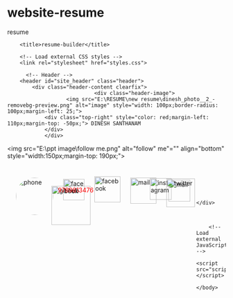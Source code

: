 # website-resume
resume
<!doctype html>
<html>
    <head>
        <meta charset="utf-8">

        <title>resume-builder</title>

        <!-- Load external CSS styles -->
        <link rel="stylesheet" href="styles.css">
        


 <style>

body
{
   background-image: url("https://dineshresume.w3spaces.com/web_application.png");
 background-repeat: no-repeat;
  background-attachment: fixed;background-position: center; 
  background-size:700px ; 
   /*https://e7.pngegg.com/pngimages/501/438/png-clipart-man-using-laptop-illustration-web-development-web-developer-web-design-web-development-text-computer.png
*/}
</style>
</head>
<body>
 
          <!-- Header -->
        <header id="site_header" class="header">
            <div class="header-content clearfix">
                                <div class="header-image">
                       <img src="E:\RESUME\new resume\dinesh_photo__2_-removebg-preview.png" alt="image" style="width: 100px;border-radius: 100px;margin-left: 25;">
                <div class="top-right" style="color: red;margin-left: 110px;margin-top: -50px;"> DINESH SANTHANAM 
                </div>
                </div>
   <img src="E:\ppt image\follow me.png" alt="follow" me"="" align="bottom" style="width:150px;margin-top: 190px;">
   <div class="social-media">
        <div class="phone" style="vertical-align: top;" >
           <img src="E:\ppt image\pngegg.png" alt="phone" align="left" style="border-radius:100px;margin-left: 20px;width: 86px;margin-top: -20px;">
<p style="color:red;margin-left: 117px;margin-top: 62px;"> 9789813476</p>
        </div>


<div class="instragram">
            <a href="https://www.facebook.com/profile.php?id=100018295808780">
           <img src="E:\ppt image\instragram.png " alt="instragram" align="left" style="margin-left: 220px;width: 50px;margin-top: -50px;">
            </a>
        </div>
 <div class="facebook">
            <a href="https://www.facebook.com/profile.php?id=100018295808780">
          <img src="E:\ppt image\facebook.png" alt="facebook" align="left" style="margin-left: 20px;width: 49px;margin-top: -48px;">
            </a>
        </div>
 <div class="what's app">
            <a href="https://whatsapp.com/dl/">
            <img src="E:\ppt image\whatsapp.png" alt="facebook" align="left" style="margin-left: 20px;width: 60px;margin-top: -54px;">
            </a>
        </div>
 <div class="mail">
            <a href="mailto:dineshsanthanam27@gmail.com">
           <img src="E:\ppt image\mail.png" alt="mail" align="left" style="margin-left: 20px;width: 60px;margin-top: -51px;">            </a>
        </div>
        <div class="linkedin">
            <a href="https://www.linkedin.com/in/dinesh-s-931966223/">
          <img src="E:\ppt image\linkedin.png" alt="mail" align="left" style="margin-left: 25px;width: 50px;margin-top: -46px;">
            </a>
        </div>
<div class="twittter">
            <a href="https://twitter.com/DineshSanthana2">
            <img src="E:\ppt image\twitter.png" alt="twitter" align="left" style="margin-left: 20px;width: 66px;margin-top: -53px;">
            </a>
        </div>
<div class="git hub">
            <a href="https://github.com/dineshsanthanam">
           <img src="E:\ppt image\GitHub-Logo.png" alt="git hub" align="left" style="margin-left: -7px;width: 90px;margin-top: -49px;">
            </a>
        </div>

    </div>

         

        <!-- Load external JavaScript -->
        <script src="scripts.js"></script>
        
    </body>



</html>


    
